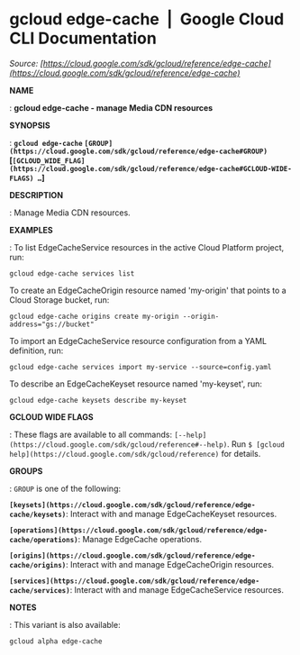 # gcloud edge-cache  |  Google Cloud CLI Documentation

*Source: [https://cloud.google.com/sdk/gcloud/reference/edge-cache](https://cloud.google.com/sdk/gcloud/reference/edge-cache)*

**NAME**

: **gcloud edge-cache - manage Media CDN resources**

**SYNOPSIS**

: **`gcloud edge-cache` `[GROUP](https://cloud.google.com/sdk/gcloud/reference/edge-cache#GROUP)` [`[GCLOUD_WIDE_FLAG](https://cloud.google.com/sdk/gcloud/reference/edge-cache#GCLOUD-WIDE-FLAGS) …`]**

**DESCRIPTION**

: Manage Media CDN resources.

**EXAMPLES**

: To list EdgeCacheService resources in the active Cloud Platform project, run:

```
gcloud edge-cache services list
```

To create an EdgeCacheOrigin resource named 'my-origin' that points to a Cloud
Storage bucket, run:

```
gcloud edge-cache origins create my-origin --origin-address="gs://bucket"
```

To import an EdgeCacheService resource configuration from a YAML definition,
run:

```
gcloud edge-cache services import my-service --source=config.yaml
```

To describe an EdgeCacheKeyset resource named 'my-keyset', run:

```
gcloud edge-cache keysets describe my-keyset
```

**GCLOUD WIDE FLAGS**

: These flags are available to all commands: `[--help](https://cloud.google.com/sdk/gcloud/reference#--help)`.
Run `$ [gcloud help](https://cloud.google.com/sdk/gcloud/reference)` for details.

**GROUPS**

: ``GROUP`` is one of the following:

**`[keysets](https://cloud.google.com/sdk/gcloud/reference/edge-cache/keysets)`**:
Interact with and manage EdgeCacheKeyset resources.

**`[operations](https://cloud.google.com/sdk/gcloud/reference/edge-cache/operations)`**:
Manage EdgeCache operations.

**`[origins](https://cloud.google.com/sdk/gcloud/reference/edge-cache/origins)`**:
Interact with and manage EdgeCacheOrigin resources.

**`[services](https://cloud.google.com/sdk/gcloud/reference/edge-cache/services)`**:
Interact with and manage EdgeCacheService resources.

**NOTES**

: This variant is also available:

```
gcloud alpha edge-cache
```